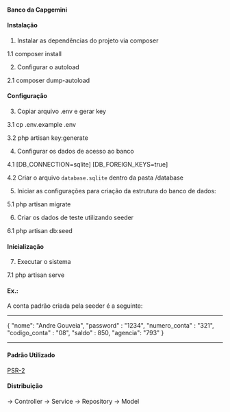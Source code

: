 #### Banco da Capgemini ####

#### Instalação ####

1. Instalar as dependências do projeto via composer


1.1 composer install


2. Configurar o autoload


2.1 composer dump-autoload


#### Configuração ####

3. Copiar arquivo .env e gerar key


3.1 cp .env.example .env


3.2 php artisan key:generate


4. Configurar os dados de acesso ao banco

4.1
[DB_CONNECTION=sqlite]
[DB_FOREIGN_KEYS=true]

4.2 Criar o arquivo `database.sqlite` dentro da pasta /database

5. Iniciar as configurações para criação da estrutura do banco de dados:

5.1 php artisan migrate


6. Criar os dados de teste utilizando seeder

6.1 php artisan db:seed


#### Inicialização ####

7. Executar o sistema


7.1 php artisan serve


#### Ex.: ####

A conta padrão criada pela seeder é a seguinte:

********************************
{
    "nome": "Andre Gouveia",
    "password" : "1234",
    "numero_conta" : "321",
    "codigo_conta" : "08",
    "saldo" : 850,
    "agencia": "793"
}
*********************************



####  Padrão Utilizado ####

[PSR-2](http://www.php-fig.org/psr/psr-2/)

#### Distribuição ####

-> Controller
     -> Service 
        -> Repository 
            -> Model

